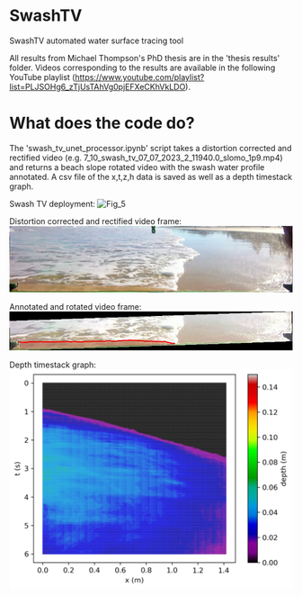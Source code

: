 # SwashTV
SwashTV automated water surface tracing tool

All results from Michael Thompson's PhD thesis are in the 'thesis results' folder. Videos corresponding to the results are available in the following YouTube playlist (https://www.youtube.com/playlist?list=PLJSOHg6_zTjUsTAhVg0pjEFXeCKhVkLDO).

# What does the code do?
The 'swash_tv_unet_processor.ipynb' script takes a distortion corrected and rectified video (e.g. 7_10_swash_tv_07_07_2023_2_11940.0_slomo_1p9.mp4) and returns a beach slope rotated video with the swash water profile annotated. A csv file of the x,t,z,h data is saved as well as a depth timestack graph.

Swash TV deployment:
![Fig_5](https://github.com/mikeyt120/SwashTV/blob/main/Fig_5.jpg)

Distortion corrected and rectified video frame:
![Fig_6_flip](https://github.com/mikeyt120/SwashTV/blob/main/Fig_6_flip.png)

Annotated and rotated video frame:
![Fig_8](https://github.com/mikeyt120/SwashTV/blob/main/Fig_8.png)

Depth timestack graph:
![depth_timestack](https://github.com/mikeyt120/SwashTV/blob/main/thesis_results/7_10_swash_tv_07_07_2023_2_11940.0_slomo_1p9_graph.png)
